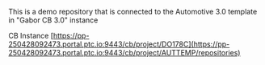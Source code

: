 This is a demo repository that is connected to the Automotive 3.0 template in "Gabor CB 3.0" instance

CB Instance
[https://pp-250428092473.portal.ptc.io:9443/cb/project/DO178C](https://pp-250428092473.portal.ptc.io:9443/cb/project/AUTTEMP/repositories)

